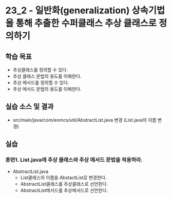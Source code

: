 # 23_2 - 일반화(generalization) 상속기법을 통해 추출한 수퍼클래스 추상 클래스로 정의하기


## 학습 목표
- 추상클래스를 정의할 수 있다.
- 추상 클래스 문법의 용도를 이해한다.
- 추상 메서드를 정의할 수 있다.
- 추상 메서드 문법의 용도를 이해한다.


## 실습 소스 및 결과
- src/main/java/com/eomcs/util/AbstractList.java 변경 (List.java의 이름 변경)

## 실습

### 훈련1. List.java에 추상 클래스와 추상 메서드 문법을 적용하라.

- AbstractList.java
    - List클래스의 이름을 AbstactList로 변경한다.
    - AbstractList클래스를 추상클래스로 선언한다.
    - AbstractList메서드를 추상메서드로 선언한다.
